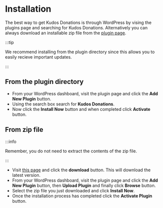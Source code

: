 # Installation

The best way to get Kudos Donations is through WordPress by vising the plugins page and searching for Kudos Donations. Alternatively you can always download an installable zip file from the [plugin page](https://wordpress.org/plugins/kudos-donations/).

:::tip

We recommend installing from the plugin directory since this allows you to easily recieve important updates.

:::

## From the plugin directory
- From your WordPress dashboard, visit the plugin page and click the **Add New Plugin** button.
- Using the search box search for **Kudos Donations**.
- Now click the **Install Now** button and when completed click **Activate** button.

## From zip file

:::info

Remember, you do not need to extract the contents of the zip file.

:::

- Visit [this page](https://wordpress.org/plugins/kudos-donations/) and click the **download** button. This will download the latest version.
- From your WordPress dashboard, visit the plugin page and click the **Add New Plugin** button, then **Upload Plugin** and finally click **Browse** button.
- Select the zip file you just downloaded and click **Install Now**.
- Once the installation process has completed click the **Activate Plugin** button.